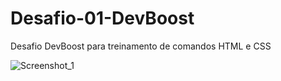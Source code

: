 # Desafio-01-DevBoost
Desafio DevBoost para treinamento de comandos HTML e CSS



![Screenshot_1](https://user-images.githubusercontent.com/96439824/209826704-99e582f4-ca84-4d52-849d-1544e36363c9.png)
